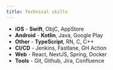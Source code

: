 ```yaml
---
title: Technical skills
---
```


- **iOS** - **Swift**, ObjC, AppStore
- **Android** - **Kotlin**, Java, Google Play
- **Other** - **TypeScript**, RN, C, C++
- **CI/CD** - Jenkins, Fastlane, GH Action
- **Web** - React, NextJS, Spring, Docker
- **Tools** - Git, Github, Jira, Confluence

